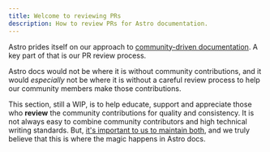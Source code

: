 ```yaml
---
title: Welcome to reviewing PRs
description: How to review PRs for Astro documentation.
---
```


Astro prides itself on our approach to [community-driven documentation](/about-docs/how-we-doc/). A key part of that is our PR review process.

Astro docs would not be where it is without community contributions, and it would *especially* not be where it is without a careful review process to help our community members make those contributions.

This section, still a WIP, is to help educate, support and appreciate those who **review** the community contributions for quality and consistency. It is not always easy to combine community contributors and high technical writing standards. But, [it's important to us to maintain both](https://www.youtube.com/watch?v=emgFALmCyrY), and we truly believe that this is where the magic happens in Astro docs.

